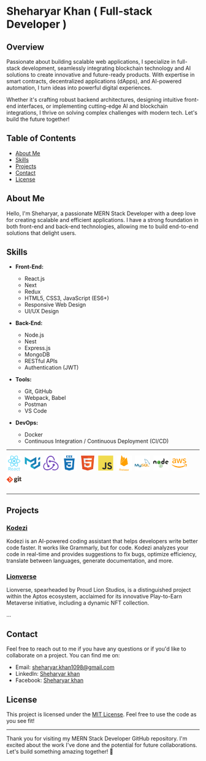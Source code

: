 # Sheharyar Khan ( Full-stack Developer )

## Overview

Passionate about building scalable web applications, I specialize in full-stack development, seamlessly integrating blockchain technology and AI solutions to create innovative and future-ready products. With expertise in smart contracts, decentralized applications (dApps), and AI-powered automation, I turn ideas into powerful digital experiences.

Whether it's crafting robust backend architectures, designing intuitive front-end interfaces, or implementing cutting-edge AI and blockchain integrations, I thrive on solving complex challenges with modern tech. Let's build the future together!

## Table of Contents

- [About Me](#about-me)
- [Skills](#skills)
- [Projects](#projects)
- [Contact](#contact)
- [License](#license)

## About Me

Hello, I'm Sheharyar, a passionate MERN Stack Developer with a deep love for creating scalable and efficient applications. I have a strong foundation in both front-end and back-end technologies, allowing me to build end-to-end solutions that delight users.

## Skills

- **Front-End:**
  - React.js
  - Next
  - Redux
  - HTML5, CSS3, JavaScript (ES6+)
  - Responsive Web Design
  - UI/UX Design

- **Back-End:**
  - Node.js
  - Nest
  - Express.js
  - MongoDB
  - RESTful APIs
  - Authentication (JWT)

- **Tools:**
  - Git, GitHub
  - Webpack, Babel
  - Postman
  - VS Code
  
- **DevOps:**
  - Docker
  - Continuous Integration / Continuous Deployment (CI/CD)

---
<div>
  <img src="https://github.com/devicons/devicon/blob/master/icons/react/react-original-wordmark.svg" title="React" alt="React" width="40" height="40"/>&nbsp;
  <img src="https://github.com/devicons/devicon/blob/master/icons/materialui/materialui-original.svg" title="Material UI" alt="Material UI" width="40" height="40"/>&nbsp;
  <img src="https://github.com/devicons/devicon/blob/master/icons/redux/redux-original.svg" title="Redux" alt="Redux " width="40" height="40"/>&nbsp;
  <img src="https://github.com/devicons/devicon/blob/master/icons/css3/css3-plain-wordmark.svg"  title="CSS3" alt="CSS" width="40" height="40"/>&nbsp;
  <img src="https://github.com/devicons/devicon/blob/master/icons/html5/html5-original.svg" title="HTML5" alt="HTML" width="40" height="40"/>&nbsp;
  <img src="https://github.com/devicons/devicon/blob/master/icons/javascript/javascript-original.svg" title="JavaScript" alt="JavaScript" width="40" height="40"/>&nbsp;
  <img src="https://github.com/devicons/devicon/blob/master/icons/firebase/firebase-plain-wordmark.svg" title="Firebase" alt="Firebase" width="40" height="40"/>&nbsp;
  <img src="https://github.com/devicons/devicon/blob/master/icons/mysql/mysql-original-wordmark.svg" title="MySQL"  alt="MySQL" width="40" height="40"/>&nbsp;
  <img src="https://github.com/devicons/devicon/blob/master/icons/nodejs/nodejs-original-wordmark.svg" title="NodeJS" alt="NodeJS" width="40" height="40"/>&nbsp;
  <img src="https://github.com/devicons/devicon/blob/master/icons/amazonwebservices/amazonwebservices-plain-wordmark.svg" title="AWS" alt="AWS" width="40" height="40"/>&nbsp;
  <img src="https://github.com/devicons/devicon/blob/master/icons/git/git-original-wordmark.svg" title="Git" **alt="Git" width="40" height="40"/>
</div>

---

## Projects

### [Kodezi](https://kodezi.com)

Kodezi is an AI-powered coding assistant that helps developers write better code faster. It works like Grammarly, but for code. Kodezi analyzes your code in real-time and provides suggestions to fix bugs, optimize efficiency, translate between languages, generate documentation, and more.


### [Lionverse](https://proudlionsclub.com)

Lionverse, spearheaded by Proud Lion Studios, is a distinguished project within the Aptos ecosystem, acclaimed for its innovative Play-to-Earn Metaverse initiative, including a dynamic NFT collection.

...

## Contact

Feel free to reach out to me if you have any questions or if you'd like to collaborate on a project. You can find me on:

- Email: sheharyar.khan1098@gmail.com
- LinkedIn: [Sheharyar khan](https://www.linkedin.com/in/sheharyar-khan-5b08a7108)
- Facebook: [Sheharyar khan](https://www.facebook.com/sheharyar.khan420)

## License

This project is licensed under the [MIT License](LICENSE.md). Feel free to use the code as you see fit!

---

Thank you for visiting my MERN Stack Developer GitHub repository. I'm excited about the work I've done and the potential for future collaborations. Let's build something amazing together! 🚀
